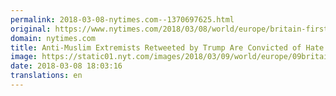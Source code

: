 ```yaml
---
permalink: 2018-03-08-nytimes.com--1370697625.html
original: https://www.nytimes.com/2018/03/08/world/europe/britain-first-hate-crime-uk.html?partner=rss&amp;emc=rss
domain: nytimes.com
title: Anti-Muslim Extremists Retweeted by Trump Are Convicted of Hate Crimes
image: https://static01.nyt.com/images/2018/03/09/world/europe/09britain/merlin_135146553_16043257-d087-4a34-85a1-50d5a26a4206-mediumThreeByTwo440.jpg
date: 2018-03-08 18:03:16
translations: en
---
```



